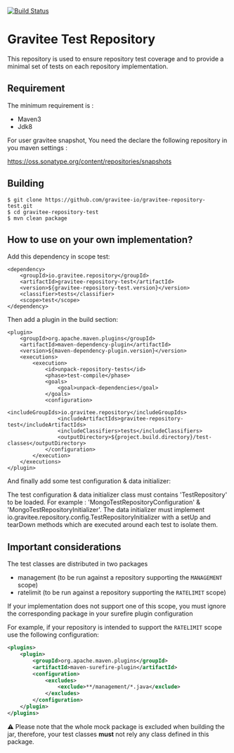 [![Build Status](https://ci.gravitee.io/buildStatus/icon?job=gravitee-io/gravitee-repository-test/master)](https://ci.gravitee.io/job/gravitee-io/job/gravitee-repository-test/job/master)

# Gravitee Test Repository

This repository is used to ensure repository test coverage and to provide a minimal set of tests on each repository implementation.

## Requirement

The minimum requirement is :
 * Maven3 
 * Jdk8

For user gravitee snapshot, You need the declare the following repository in you maven settings :

https://oss.sonatype.org/content/repositories/snapshots


## Building

```
$ git clone https://github.com/gravitee-io/gravitee-repository-test.git
$ cd gravitee-repository-test
$ mvn clean package
```

## How to use on your own implementation?

Add this dependency in scope test:

    <dependency>
        <groupId>io.gravitee.repository</groupId>
        <artifactId>gravitee-repository-test</artifactId>
        <version>${gravitee-repository-test.version}</version>
        <classifier>tests</classifier>
        <scope>test</scope>
    </dependency>

Then add a plugin in the build section:

    <plugin>
        <groupId>org.apache.maven.plugins</groupId>
        <artifactId>maven-dependency-plugin</artifactId>
        <version>${maven-dependency-plugin.version}</version>
        <executions>
            <execution>
                <id>unpack-repository-tests</id>
                <phase>test-compile</phase>
                <goals>
                    <goal>unpack-dependencies</goal>
                </goals>
                <configuration>
                    <includeGroupIds>io.gravitee.repository</includeGroupIds>
                    <includeArtifactIds>gravitee-repository-test</includeArtifactIds>
                    <includeClassifiers>tests</includeClassifiers>
                    <outputDirectory>${project.build.directory}/test-classes</outputDirectory>
                </configuration>
            </execution>
        </executions>
    </plugin>

And finally add some test configuration & data initializer:

The test configuration & data initializer class must contains 'TestRepository' to be loaded. For example : 'MongoTestRepositoryConfiguration' & 'MongoTestRepositoryInitializer'.
The data initializer must implement io.gravitee.repository.config.TestRepositoryInitializer with a setUp and tearDown methods which are executed around each test to isolate them.

## Important considerations

The test classes are distributed in two packages
  - management (to be run against a repository supporting the `MANAGEMENT` scope)
  - ratelimit (to be run against a repository supporting the `RATELIMIT` scope)

If your implementation does not support one of this scope, you must ignore the corresponding package in your surefire plugin configuration

For example, if your repository is intended to support the `RATELIMIT` scope use the following configuration:

```xml
<plugins>
    <plugin>
        <groupId>org.apache.maven.plugins</groupId>
        <artifactId>maven-surefire-plugin</artifactId>
        <configuration>
            <excludes>
                <exclude>**/management/*.java</exclude> 
            </excludes>
        </configuration>
    </plugin>
</plugins>
```
⚠️ Please note that the whole mock package is excluded when building the jar, therefore, your test classes **must** not rely any class defined in this package.

